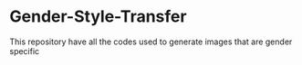 # Gender-Style-Transfer
This repository have all the codes used to generate images that are gender specific
